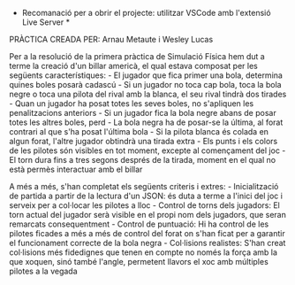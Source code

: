* Recomanació per a obrir el projecte: utilitzar VSCode amb l'extensió Live Server *

PRÀCTICA CREADA PER: Arnau Metaute i Wesley Lucas

Per a la resolució de la primera pràctica de Simulació Física hem dut a terme la creació d'un billar americà, el qual estava composat per les següents característiques:
    - El jugador que fica primer una bola, determina quines boles posarà cadascú
    - Si un jugador no toca cap bola, toca la bola negre o toca una pilota del rival amb la blanca, el seu rival tindrà dos tirades
    - Quan un jugador ha posat totes les seves boles, no s'apliquen les penalitzacions anteriors
    - Si un jugador fica la bola negre abans de posar totes les altres boles, perd
    - La bola negra ha de posar-se la última, al forat contrari al que s'ha posat l'última bola
    - Si la pilota blanca és colada en algun forat, l'altre jugador obtindrà una tirada extra
    - Els punts i els colors de les pilotes són visibles en tot moment, excepte al començament del joc
    - El torn dura fins a tres segons després de la tirada, moment en el qual no està permès interactuar amb el billar

A més a més, s'han completat els següents criteris i extres:
    - Inicialització de partida a partir de la lectura d'un JSON: és duta a terme a l'inici del joc i serveix per a col·locar les pilotes a lloc
    - Control de torns dels jugadors: El torn actual del jugador serà visible en el propi nom dels jugadors, que seran remarcats consequentment
    - Control de puntuació: Hi ha control de les pilotes ficades a més a més de control del forat on s'han ficat per a garantir el funcionament correcte de la bola negra
    - Col·lisions realistes: S'han creat col·lisions més fidedignes que tenen en compte no només la força amb la que xoquen, sinó també l'angle, permetent llavors el xoc amb múltiples pilotes a la vegada